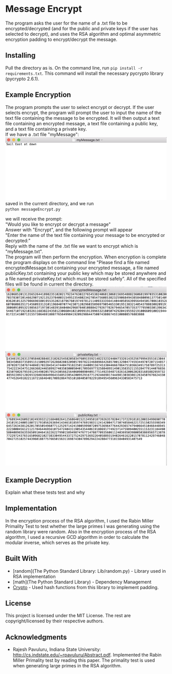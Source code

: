 # Message Encrypt

The program asks the user for the name of a .txt file to be encrypted/decrypted (and for the public and private keys if the user has selected to decrypt), and uses the RSA algorithm and optimal asymmetric encryption padding to encrypt/decrypt the message.

## Installing

Pull the directory as is.  On the command line, run `pip install -r requirements.txt`.  This command will install the necessary pycrypto library (pycrypto 2.6.1).


## Example Encryption

The program prompts the user to select encrypt or decrypt. If the user selects encrypt, the program will prompt the user to input the name of the text file containing the message to be encrypted. It will then output a text file containing an encrypted message, a text file containing a public key, and a text file containing a private key. <br />
If we have a .txt file "myMessage": <br />
![myMessage.txt](example/A.png) <br />
saved in the current directory, and we run <br />
`python messageEncrypt.py` <br />

we will receive the prompt:  <br />
"Would you like to encrypt or decrypt a message" <br />
Answer with "Encrypt", and the following prompt will appear <br />
"Enter the name of the text file containing your message to be encrypted or decrypted:" <br />
Reply with the name of the .txt file we want to encrypt which is "myMessage.txt". <br />
The program will then perform the encryption.  When encryption is complete the program displays on the command line "Please find a file named encryptedMessage.txt containing your encrypted message, a file named publicKey.txt containing your public key which may be stored anywhere and a file named privateKey.txt which must be stored safely".  All of the specified files will be found in current the directory. <br />
![B](/example/B.png)
![C](/example/C.png)
![D](/example/D.png)



## Example Decryption

Explain what these tests test and why


## Implementation

In the encryption process of the RSA algorithm, I used the Rabin Miller Primality Test to test whether the large primes I was generating using the random library were random.
Also in the encryption process of the RSA algorithm, I used a recursive GCD algorithm in order to calculate the modular inverse, which serves as the private key.



## Built With

* [random](The Python Standard Library: Lib/random.py) - Library used in RSA implementation
* [math](The Python Standard Library) - Dependency Management
* [Crypto](https://github.com/dlitz/pycrypto) - Used hash functions from this library to implement padding.



## License

This project is licensed under the MIT License. The rest are copyright/licensed by their respective authors.

## Acknowledgments

* Rajesh Pavuluru, Indiana State University: http://cs.indstate.edu/~rpavuluru/Abstract.pdf.  Implemented the Rabin Miller Primality test by reading this paper.  The primality test is used when generating large primes in the RSA algorithm.


